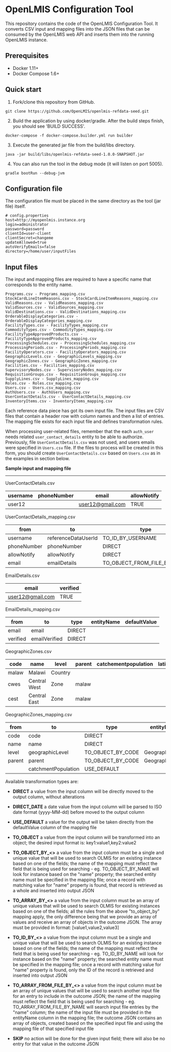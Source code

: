# OpenLMIS Configuration Tool

This repository contains the code of the OpenLMIS Configuration Tool. It converts
CSV input and mapping files into the JSON files that can be consumed by the OpenLMIS web API and inserts them into the running OpenLMIS instance.

## Prerequisites
* Docker 1.11+
* Docker Compose 1.6+

## Quick start
1. Fork/clone this repository from GitHub.

```shell
git clone https://github.com/OpenLMIS/openlmis-refdata-seed.git
```
2. Build the application by using docker/gradle. After the build steps finish, you should see
'BUILD SUCCESS'.

```shell
docker-compose -f docker-compose.builder.yml run builder
```
3. Execute the generated jar file from the build/libs directory.

```shell
java -jar build/libs/openlmis-refdata-seed-1.0.0-SNAPSHOT.jar
```

4. You can also run the tool in the debug mode (it will listen on port 5005).

```shell
gradle bootRun --debug-jvm
```

## Configuration file

The configuration file must be placed in the same directory as the tool (jar file) itself. 
```shell
# config.properties
host=http://myopenlmis.instance.org
login=administrator
password=password
clientId=user-client
clientSecret=changeme
updateAllowed=true
autoVerifyEmails=false
directory=/home/user/inputFiles
```

## Input files

The input and mapping files are required to have a specific name that corresponds to the entity name.
```
Programs.csv - Programs_mapping.csv
StockCardLineItemReasons.csv - StockCardLineItemReasons_mapping.csv
ValidReasons.csv - ValidReasons_mapping.csv
ValidSources.csv - ValidSources_mapping.csv
ValidDestinations.csv - ValidDestinations_mapping.csv
OrderableDisplayCategories.csv - OrderableDisplayCategories_mapping.csv
FacilityTypes.csv - FacilityTypes_mapping.csv
CommodityTypes.csv - CommodityTypes_mapping.csv
FacilityTypeApprovedProducts.csv - FacilityTypeApprovedProducts_mapping.csv
ProcessingSchedules.csv - ProcessingSchedules_mapping.csv
ProcessingPeriods.csv - ProcessingPeriods_mapping.csv
FacilityOperators.csv - FacilityOperators_mapping.csv
GeographicLevels.csv - GeographicLevels_mapping.csv
GeographicZones.csv - GeographicZones_mapping.csv
Facilities.csv - Facilities_mapping.csv
SupervisoryNodes.csv - SupervisoryNodes_mapping.csv
RequisitionGroups.csv - RequisitionGroups_mapping.csv
SupplyLines.csv - SupplyLines_mapping.csv
Roles.csv - Roles.csv_mapping.csv
Users.csv - Users.csv_mapping.csv
AuthUsers.csv - AuthUsers_mapping.csv
UserContactDetails.csv - UserContactDetails_mapping.csv
InventoryItems.csv - InventoryItems_mapping.csv
```

Each reference data piece has got its own input file. The input files are CSV files that contain a header row with column names and then a list of entries. The mapping file exists for each input file and defines transformation rules.

When processing user-related files, remember that the each `auth_user` needs related `user_contact_details` entity
to be able to authorize. Previously, file `UserContactDetails.csv` was not used, and users emails were specified in `Users.csv` file. 
If the files to process will be created in this form, you should create `UserContactDetails.csv` 
based on `Users.csv` as in the examples in section below.

**Sample input and mapping file**
___

UserContactDetails.csv

| username | phoneNumber | email            | allowNotify |
| -------- | ----------- | ---------------- | ----------- |
| user12   |             | user12@gmail.com | TRUE        |

UserContactDetails_mapping.csv

| from        | to                   | type                         | entityName       | defaultValue  |
| ----------- | -------------------- | ---------------------------- | ---------------- | ------------- |
| username    | referenceDataUserId  | TO_ID_BY_USERNAME            | User             |               |
| phoneNumber | phoneNumber          | DIRECT                       |                  |               |
| allowNotify | allowNotify          | DIRECT                       | GeographicLevel  |               |
| email       | emailDetails         | TO_OBJECT_FROM_FILE_BY_EMAIL | EmailDetails.csv |               |

EmailDetails.csv

| email              | verified    |
| ------------------ | ----------- |
| user12@gmail.com   | TRUE        |

EmailDetails_mapping.csv

| from     | to            | type   | entityName | defaultValue  |
| -------- | --------------| ------ | ---------- | ------------- |
| email    | email         | DIRECT |            |               |
| verified | emailVerified | DIRECT |            |               |

GeographicZones.csv

| code  | name           | level    | parent | catchementpopulation | latitude | longitude |
| ----- | -------------- | -------- | ------ | -------------------- | -------- | --------- |
| malaw | Malawi         | Country  |        |                      |          |           |	
| cwes  | Central West   | Zone     | malaw  |                      |          |           |
| cest  | Central East   | Zone     | malaw  |                      |          |           |


GeographicZones_mapping.csv

| from        | to                   | type              | entityName         | defaultValue  |
| ----------- | -------------------- | ----------------- | ------------------ | ------------- |
| code        | code                 | DIRECT	         |                    |               |
| name        | name                 | DIRECT            |                    |               |
| level       | geographicLevel      | TO_OBJECT_BY_CODE | GeographicLevel    |               |
| parent      | parent               | TO_OBJECT_BY_CODE | GeographicZone     |               |
|             | catchmentPopulation  | USE_DEFAULT       |                    | 0             |
	
Available transformation types are:

 - **DIRECT** a value from the input column will be directly moved to the output column, without alterations

 - **DIRECT_DATE** a date value from the input column will be parsed to ISO date format (yyyy-MM-dd) before moved to the output column

 - **USE_DEFAULT** a value for the output will be taken directly from the defaultValue column of the mapping file

 - **TO_OBJECT** a value from the input column will be transformed into an object; the desired input format is: key1:value1,key2:value2

 - **TO_OBJECT_BY_<>** a value from the input column must be a single and unique value that will be used to search OLMIS for an existing instance based on one of the fields; the name of the mapping must reflect the field that is being used for searching - eg. TO_OBJECT_BY_NAME will look for instance based on the "name" property; the searched entity name must be specified in the mapping file; once a record with matching value for "name" property is found, that record is retrieved as a whole and inserted into output JSON

 - **TO_ARRAY_BY_<>** a value from the input column must be an array of unique values that will be used to search OLMIS for existing instances based on one of the fields; all the rules from the above "to_object_by" mapping apply, the only difference being that we provide an array of values and receive an array of objects in the outcome JSON. The array must be provided in format: [value1,value2,value3]

 - **TO_ID_BY_<>** a value from the input column must be a single and unique value that will be used to search OLMIS for an existing instance based on one of the fields; the name of the mapping must reflect the field that is being used for searching - eg. TO_ID_BY_NAME will look for instance based on the "name" property; the searched entity name must be specified in the mapping file; once a record with matching value for "name" property is found, only the ID of the record is retrieved and inserted into output JSON

 - **TO_ARRAY_FROM_FILE_BY_<>** a value from the input column must be an array of unique values that will be used to search another input file for an entry to include in the outcome JSON; the name of the mapping must reflect the field that is being used for searching - eg. TO_ARRAY_FROM_FILE_BY_NAME will search input file entries by the "name" column; the name of the input file must be provided in the entityName column in the mapping file; the outcome JSON contains an array of objects, created based on the specified input file and using the mapping file of that specified input file

 - **SKIP** no action will be done for the given input field; there will also be no entry for that value in the outcome JSON
